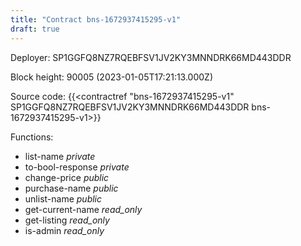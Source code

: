 ```yaml
---
title: "Contract bns-1672937415295-v1"
draft: true
---
```

Deployer: SP1GGFQ8NZ7RQEBFSV1JV2KY3MNNDRK66MD443DDR


 



Block height: 90005 (2023-01-05T17:21:13.000Z)

Source code: {{<contractref "bns-1672937415295-v1" SP1GGFQ8NZ7RQEBFSV1JV2KY3MNNDRK66MD443DDR bns-1672937415295-v1>}}

Functions:

* list-name _private_
* to-bool-response _private_
* change-price _public_
* purchase-name _public_
* unlist-name _public_
* get-current-name _read_only_
* get-listing _read_only_
* is-admin _read_only_
